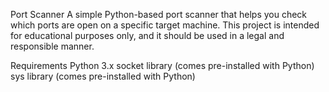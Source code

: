 Port Scanner
A simple Python-based port scanner that helps you check which ports are open on a specific target machine. This project is intended for educational purposes only, and it should be used in a legal and responsible manner.

Requirements
Python 3.x
socket library (comes pre-installed with Python)
sys library (comes pre-installed with Python)
